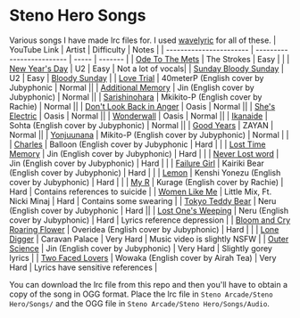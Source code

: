 # Steno Hero Songs
Various songs I have made lrc files for. I used [wavelyric](https://timothyaveni.com/wavelyric/) for all of these.
| YouTube Link | Artist | Difficulty | Notes |
| ----------------------- | ------------------------- | ----- | ------- |
| [Ode To The Mets](https://youtu.be/LNq4xox99HY) | The Strokes | Easy | |
| [New Year's Day](https://youtu.be/vdLuk2Agamk) | U2 | Easy | Not a lot of vocals|
| [Sunday Bloody Sunday](https://youtu.be/CkeDjLZMRRk) | U2 | Easy | [Bloody Sunday](https://en.wikipedia.org/wiki/Bloody_Sunday_(1972)) |
| [Love Trial](https://youtu.be/68wFpO8oeM4) | 40meterP (English cover by Jubyphonic | Normal ||
| [Additional Memory](https://youtu.be/2MdItMhbz_Y) | Jin (English cover by Jubyphonic) | Normal ||
| [Sarishinohara](https://youtu.be/0xBIJdsWLdc) | Mkikito-P (English cover by Rachie) | Normal ||
| [Don't Look Back in Anger](https://youtu.be/cmpRLQZkTb8) | Oasis | Normal ||
| [She's Electric](https://youtu.be/h9JZWhjQDvc) | Oasis | Normal ||
| [Wonderwall](https://youtu.be/sYffFEIAzdE) | Oasis | Normal ||
| [Ikanaide](https://youtu.be/fSCwqCsSK1g) | Sohta (English cover by Jubyphonic) | Normal ||
| [Good Years](https://youtu.be/EB32NhsQGJA) | ZAYAN | Normal ||
| [Yonjuunana](https://youtu.be/IFsV8_2Mzsc) | Mikito-P (English cover by Jubyphonic) | Normal | |
| [Charles](https://youtu.be/-vOGY-XnTfM) | Balloon (English cover by Jubyphonic | Hard | |
| [Lost Time Memory](https://youtu.be/LKrP_fu4m0s) | Jin (English cover by Jubyphonic) | Hard | |
| [Never Lost word](https://youtu.be/w_FjPxJF0oc) | Jin (English cover by Jubyphonic) | Hard | |
| [Failure Girl](https://youtu.be/Myh3uW8KhAw) | Kairiki Bear (English cover by Jubyphonic) | Hard | |
| [Lemon](https://youtu.be/ZXvY6NMoc78) | Kenshi Yonezu (English cover by Jubyphonic) | Hard | |
| [My R](https://youtu.be/AOV2c0TiPpI) | Kurage (English cover by Rachie) | Hard | Contains references to suicide |
| [Women Like Me](https://youtu.be/oOs8g8TIKrQ) | Little Mix, Ft. Nicki Minaj | Hard | Contains some swearing |
| [Tokyo Teddy Bear](https://youtu.be/MW2lEOvFrBE) | Neru (English cover by Jubyphonic | Hard ||
| [Lost One's Weeping](https://youtu.be/nZHXSN6lEEw) | Neru (English cover by Jubyphonic) | Hard | Lyrics reference depression |
| [Bloom and Cry Roaring Flower](https://youtu.be/paYGk-CxRxM) | Overidea (English cover by Jubyphonic) | Hard | |
| [Lone Digger](https://youtu.be/UbQgXeY_zi4) | Caravan Palace | Very Hard | Music video is slightly NSFW |
| [Outer Science](https://youtu.be/-PgOrF3zD7o) | Jin (English cover by Jubyphonic) | Very Hard | Slightly gorey lyrics |
| [Two Faced Lovers](https://youtu.be/fuYunscI8eE) | Wowaka (English cover by Airah Tea) | Very Hard | Lyrics have sensitive references |


You can download the lrc file from this repo and then you'll have to obtain a copy of the song in OGG format. Place the lrc file in `Steno Arcade/Steno Hero/Songs/` and the OGG file in `Steno Arcade/Steno Hero/Songs/Audio`.
